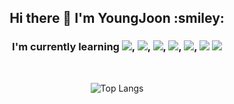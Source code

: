 <div align=center>
  <h2> Hi there 👋 I'm YoungJoon :smiley:</h2>

<h3>I'm currently learning 
<img src="https://img.shields.io/badge/MySQL-4479A1?style=flat&logo=mysql&logoColor=white"/>, 
<img src="https://img.shields.io/badge/Java-007396?style=flat&logo=java&logoColor=white">,
<img src="https://img.shields.io/badge/JavaScript-F7DF1E?style=flat&logo=JavaScript&logoColor=white"/>, 
<img src="https://img.shields.io/badge/kotlin-0095D5?style=flat&logo=kotlin&logoColor=white"/>, 
<img src="https://img.shields.io/badge/aws-232F3E?style=flat&logo=aws&logoColor=white">, 
<img src="https://img.shields.io/badge/git-F05032?style=flat&logo=git&logoColor=white">
<img src="https://img.shields.io/badge/Python-3776AB?style=flat&logo=Python&logoColor=white"></h3>
<br>
  
![Top Langs](https://github-readme-stats.vercel.app/api/top-langs/?username=YYJ0311&layout=compact)

</div>


  <!--
**YYJ0311/YYJ0311** is a ✨ _special_ ✨ repository because its `README.md` (this file) appears on your GitHub profile.

Here are some ideas to get you started:

- 🔭 I’m currently working on ...
- 🌱 I’m currently learning ...
- 👯 I’m looking to collaborate on ...
- 🤔 I’m looking for help with ...
- 💬 Ask me about ...
- 📫 How to reach me: ...
- 😄 Pronouns: ...
- ⚡ Fun fact: ...
-->
